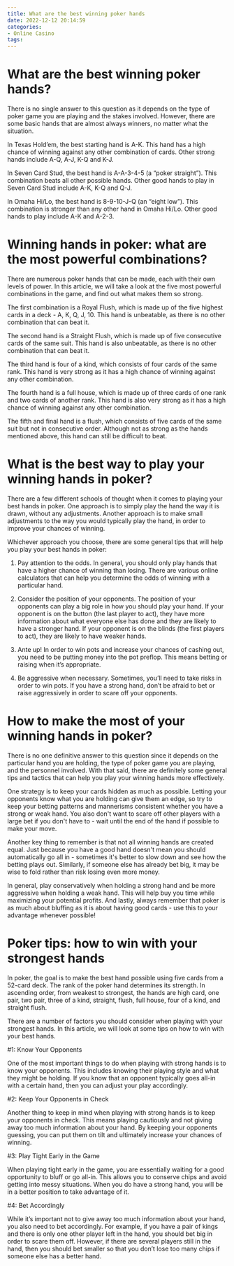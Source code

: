 ```yaml
---
title: What are the best winning poker hands
date: 2022-12-12 20:14:59
categories:
- Online Casino
tags:
---
```



#  What are the best winning poker hands?

There is no single answer to this question as it depends on the type of poker game you are playing and the stakes involved. However, there are some basic hands that are almost always winners, no matter what the situation.

In Texas Hold’em, the best starting hand is A-K. This hand has a high chance of winning against any other combination of cards. Other strong hands include A-Q, A-J, K-Q and K-J.

In Seven Card Stud, the best hand is A-A-3-4-5 (a “poker straight”). This combination beats all other possible hands. Other good hands to play in Seven Card Stud include A-K, K-Q and Q-J.

In Omaha Hi/Lo, the best hand is 8-9-10-J-Q (an “eight low”). This combination is stronger than any other hand in Omaha Hi/Lo. Other good hands to play include A-K and A-2-3.

#  Winning hands in poker: what are the most powerful combinations?

There are numerous poker hands that can be made, each with their own levels of power. In this article, we will take a look at the five most powerful combinations in the game, and find out what makes them so strong.

The first combination is a Royal Flush, which is made up of the five highest cards in a deck - A, K, Q, J, 10. This hand is unbeatable, as there is no other combination that can beat it.

The second hand is a Straight Flush, which is made up of five consecutive cards of the same suit. This hand is also unbeatable, as there is no other combination that can beat it.

The third hand is four of a kind, which consists of four cards of the same rank. This hand is very strong as it has a high chance of winning against any other combination.

The fourth hand is a full house, which is made up of three cards of one rank and two cards of another rank. This hand is also very strong as it has a high chance of winning against any other combination.

The fifth and final hand is a flush, which consists of five cards of the same suit but not in consecutive order. Although not as strong as the hands mentioned above, this hand can still be difficult to beat.

#  What is the best way to play your winning hands in poker?

There are a few different schools of thought when it comes to playing your best hands in poker. One approach is to simply play the hand the way it is drawn, without any adjustments. Another approach is to make small adjustments to the way you would typically play the hand, in order to improve your chances of winning.

Whichever approach you choose, there are some general tips that will help you play your best hands in poker:

1) Pay attention to the odds. In general, you should only play hands that have a higher chance of winning than losing. There are various online calculators that can help you determine the odds of winning with a particular hand.

2) Consider the position of your opponents. The position of your opponents can play a big role in how you should play your hand. If your opponent is on the button (the last player to act), they have more information about what everyone else has done and they are likely to have a stronger hand. If your opponent is on the blinds (the first players to act), they are likely to have weaker hands.

3) Ante up! In order to win pots and increase your chances of cashing out, you need to be putting money into the pot preflop. This means betting or raising when it’s appropriate.

4) Be aggressive when necessary. Sometimes, you’ll need to take risks in order to win pots. If you have a strong hand, don’t be afraid to bet or raise aggressively in order to scare off your opponents.

#  How to make the most of your winning hands in poker?

There is no one definitive answer to this question since it depends on the particular hand you are holding, the type of poker game you are playing, and the personnel involved. With that said, there are definitely some general tips and tactics that can help you play your winning hands more effectively.

One strategy is to keep your cards hidden as much as possible. Letting your opponents know what you are holding can give them an edge, so try to keep your betting patterns and mannerisms consistent whether you have a strong or weak hand. You also don't want to scare off other players with a large bet if you don't have to - wait until the end of the hand if possible to make your move.

Another key thing to remember is that not all winning hands are created equal. Just because you have a good hand doesn't mean you should automatically go all in - sometimes it's better to slow down and see how the betting plays out. Similarly, if someone else has already bet big, it may be wise to fold rather than risk losing even more money.

In general, play conservatively when holding a strong hand and be more aggressive when holding a weak hand. This will help buy you time while maximizing your potential profits. And lastly, always remember that poker is as much about bluffing as it is about having good cards - use this to your advantage whenever possible!

#  Poker tips: how to win with your strongest hands

In poker, the goal is to make the best hand possible using five cards from a 52-card deck. The rank of the poker hand determines its strength. In ascending order, from weakest to strongest, the hands are high card, one pair, two pair, three of a kind, straight, flush, full house, four of a kind, and straight flush.

There are a number of factors you should consider when playing with your strongest hands. In this article, we will look at some tips on how to win with your best hands.

#1: Know Your Opponents

One of the most important things to do when playing with strong hands is to know your opponents. This includes knowing their playing style and what they might be holding. If you know that an opponent typically goes all-in with a certain hand, then you can adjust your play accordingly.

#2: Keep Your Opponents in Check

Another thing to keep in mind when playing with strong hands is to keep your opponents in check. This means playing cautiously and not giving away too much information about your hand. By keeping your opponents guessing, you can put them on tilt and ultimately increase your chances of winning.

#3: Play Tight Early in the Game

When playing tight early in the game, you are essentially waiting for a good opportunity to bluff or go all-in. This allows you to conserve chips and avoid getting into messy situations. When you do have a strong hand, you will be in a better position to take advantage of it.

#4: Bet Accordingly

While it’s important not to give away too much information about your hand, you also need to bet accordingly. For example, if you have a pair of kings and there is only one other player left in the hand, you should bet big in order to scare them off. However, if there are several players still in the hand, then you should bet smaller so that you don’t lose too many chips if someone else has a better hand.